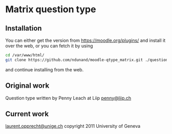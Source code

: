 # Matrix question type

## Installation

You can either get the version from https://moodle.org/plugins/ and install it over the web, or you can fetch it by using
```bash
cd /var/www/html/
git clone https://github.com/ndunand/moodle-qtype_matrix.git ./question/type/matrix
```
and continue installing from the web.

## Original work

Question type written by Penny Leach at Liip <penny@liip.ch>

## Current work

laurent.opprecht@unige.ch
copyright 2011 University of Geneva

